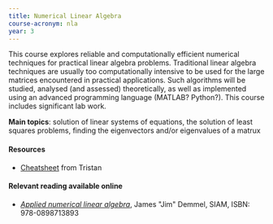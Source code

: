 ```yaml
---
title: Numerical Linear Algebra
course-acronym: nla
year: 3
---
```


This course explores reliable and computationally efficient numerical techniques for practical linear algebra problems. Traditional linear algebra techniques are usually too computationally intensive to be used for the large matrices encountered in practical applications. Such algorithms will be studied, analysed (and assessed) theoretically, as well as implemented using an advanced programming language (MATLAB? Python?). This course includes significant lab work.

**Main topics**: solution of linear systems of equations, the solution of least squares problems, finding the eigenvectors and/or eigenvalues of a matrux

#### Resources

- [Cheatsheet](resources/math3/nla/Num_LinAlg_CribSheet.pdf) from Tristan

#### Relevant reading available online

- [*Applied numerical linear algebra*](https://discovered.ed.ac.uk/permalink/f/1njkql8/44UOE_ALMA51153265030002466), James "Jim" Demmel, SIAM, ISBN: 978-0898713893
